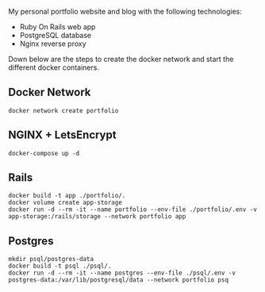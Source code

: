 My personal portfolio website and blog with the following technologies:
- Ruby On Rails web app
- PostgreSQL database
- Nginx reverse proxy

Down below are the steps to create the docker network and start the different docker containers.

## Docker Network
```shell
docker network create portfolio
```

## NGINX + LetsEncrypt
```shell
docker-compose up -d
```

## Rails
```shell
docker build -t app ./portfolio/.
docker volume create app-storage
docker run -d --rm -it --name portfolio --env-file ./portfolio/.env -v app-storage:/rails/storage --network portfolio app
```

## Postgres
```shell
mkdir psql/postgres-data
docker build -t psql ./psql/.
docker run -d --rm -it --name postgres --env-file ./psql/.env -v postgres-data:/var/lib/postgresql/data --network portfolio psq
```
